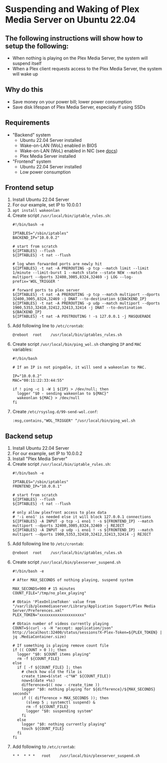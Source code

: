 # Suspending and Waking of Plex Media Server on Ubuntu 22.04

## The following instructions will show how to setup the following:
* When nothing is playing on the Plex Media Server, the system will suspend itself
* When a Plex client requests access to the Plex Media Server, the system will wake up

## Why do this
* Save money on your power bill; lower power consumption
* Save disk lifespan of Plex Media Server, especially if using SSDs

## Requirements
* "Backend" system
  * Ubuntu 22.04 Server installed
  * Wake-on-LAN (WoL) enabled in BIOS
  * Wake-on-LAN (WoL) enabled in NIC (see [docs](https://help.ubuntu.com/community/WakeOnLan#Enabling_WoL_in_the_NIC))
  * Plex Media Server installed
* "Frontend" system
  * Ubuntu 22.04 Server installed
  * Low power consumption

## Frontend setup
1. Install Ubuntu 22.04 Server
2. For our example, set IP to 10.0.0.1
3. `apt install wakeonlan`
4. Create script `/usr/local/bin/iptable_rules.sh`:
   ```
   #!/bin/bash -e

   IPTABLES="/sbin/iptables"
   BACKEND_IP="10.0.0.2"

   # start from scratch
   ${IPTABLES} --flush
   ${IPTABLES} -t nat --flush

   # log when forwarded ports are newly hit
   ${IPTABLES} -t nat -A PREROUTING -p tcp --match limit --limit 1/minute --limit-burst 1 --match state --state NEW --match multiport --dports 32400,3005,8324,32469 -j LOG --log-prefix='WOL_TRIGGER '

   # forward ports to plex server
   ${IPTABLES} -t nat -A PREROUTING -p tcp --match multiport --dports 32400,3005,8324,32469 -j DNAT --to-destination ${BACKEND_IP}
   ${IPTABLES} -t nat -A PREROUTING -p udp --match multiport --dports 1900,5353,32410,32412,32413,32414 -j DNAT --to-destination ${BACKEND_IP}
   ${IPTABLES} -t nat -A POSTROUTING ! -s 127.0.0.1 -j MASQUERADE
   ```
5. Add following line to `/etc/crontab`:
   ```
   @reboot	root	/usr/local/bin/iptables_rules.sh
   ```
6. Create script `/usr/local/bin/ping_wol.sh` changing `IP` and `MAC` variables:
   ```
   #!/bin/bash

   # If an IP is not pingable, it will send a wakeonlan to MAC.

   IP="10.0.0.2"
   MAC="00:11:22:33:44:55"

   if ! ping -c 1 -W 1 ${IP} > /dev/null; then
     logger "$0 - sending wakeonlan to ${MAC}"
     wakeonlan ${MAC} > /dev/null
   fi
   ```
7. Create `/etc/rsyslog.d/99-send-wol.conf`:
   ```
   :msg,contains,"WOL_TRIGGER" ^/usr/local/bin/ping_wol.sh
   ```

## Backend setup
1. Install Ubuntu 22.04 Server
2. For our example, set IP to 10.0.0.2
3. Install "Plex Media Server"
4. Create script `/usr/local/bin/iptable_rules.sh`:
   ```
   #!/bin/bash -e

   IPTABLES="/sbin/iptables"
   FRONTEND_IP="10.0.0.1"

   # start from scratch
   ${IPTABLES} --flush
   ${IPTABLES} -t nat --flush

   # only allow plexfront access to plex data
   # '-i eno1' is needed else it will block 127.0.0.1 connections
   ${IPTABLES} -A INPUT -p tcp -i eno1 ! -s ${FRONTEND_IP} --match multiport --dports 32400,3005,8324,32469 -j REJECT
   ${IPTABLES} -A INPUT -p udp -i eno1 ! -s ${FRONTEND_IP} --match multiport --dports 1900,5353,32410,32412,32413,32414 -j REJECT
   ```
5. Add following line to `/etc/crontab`:
   ```
   @reboot	root	/usr/local/bin/iptables_rules.sh
   ```
6. Create script `/usr/local/bin/plexserver_suspend.sh`
   ```
   #!/bin/bash -e

   # After MAX_SECONDS of nothing playing, suspend system

   MAX_SECONDS=900 # 15 minutes
   COUNT_FILE="/tmp/no_plex_playing"

   # Obtain 'PlexOnlineToken' value from "/var/lib/plexmediaserver/Library/Application Support/Plex Media Server/Preferences.xml"
   PLEX_TOKEN="xxxxxxxxxxxxxxxxxxxx"

   # Obtain number of videos currently playing
   COUNT=$(curl -s -H "accept: application/json"  http://localhost:32400/status/sessions?X-Plex-Token=${PLEX_TOKEN} | jq .MediaContainer.size)

   # If something is playing remove count file
   if (( COUNT > 0 )); then
     logger "$0: $COUNT items playing"
     rm -f ${COUNT_FILE}
   else
     if [ -f ${COUNT_FILE} ]; then
       # check how old the file is
       create_time=$(stat -c"%W" ${COUNT_FILE})
       now=$(date +%s)
       difference=$(( now - create_time ))
       logger "$0: nothing playing for ${difference}/${MAX_SECONDS} seconds"
       if (( difference > MAX_SECONDS )); then
         (sleep 5 ; systemctl suspend) &
         rm -f ${COUNT_FILE}
         logger "$0: suspending system"
       fi
     else
       logger "$0: nothing currently playing"
       touch ${COUNT_FILE}
     fi
   fi
   ```
7. Add following to `/etc/crontab`:
   ```
   * *	* * *	root	/usr/local/bin/plexserver_suspend.sh
   ```
